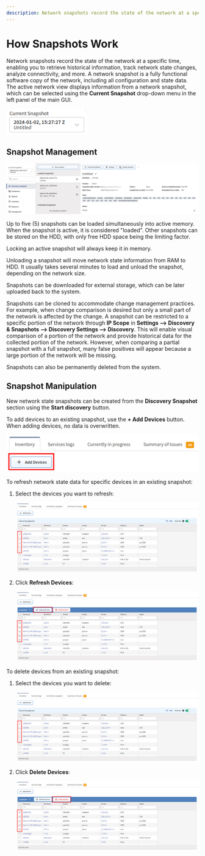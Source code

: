 ```yaml
---
description: Network snapshots record the state of the network at a specific time, enabling you to retrieve historical information, track network state changes, analyze connectivity, and more.
---
```


# How Snapshots Work

Network snapshots record the state of the network at a specific time, enabling you to retrieve historical information, track network state changes, analyze connectivity, and more. A network snapshot is a fully functional software copy of the network, including all configuration and state data. The active network view displays information from a network snapshot, which can be selected using the **Current Snapshot** drop-down menu in the left panel of the main GUI.

![Current Snapshot drop-down menu](snapshot_selector_menu.png)

## Snapshot Management

![Snapshot management overview](snapshot_management_overview.png)

Up to five (5) snapshots can be loaded simultaneously into active memory. When the snapshot is active, it is considered "loaded". Other snapshots can be stored on the HDD, with only free HDD space being the limiting factor.

Locking an active snapshot will always keep it in memory.

Unloading a snapshot will move network state information from RAM to HDD. It usually takes several minutes to load and unload the snapshot, depending on the network size.

Snapshots can be downloaded for external storage, which can be later uploaded back to the system.

Snapshots can be cloned to accommodate change management practices. For example, when change comparison is desired but only a small part of the network is affected by the change. A snapshot can be restricted to a specific portion of the network through **IP Scope** in **Settings --> Discovery & Snapshots --> Discovery Settings --> Discovery**. This will enable visual comparison of a portion of the network and provide historical data for the collected portion of the network. However, when comparing a partial snapshot with a full snapshot, many false positives will appear because a large portion of the network will be missing.

Snapshots can also be permanently deleted from the system.

## Snapshot Manipulation

New network state snapshots can be created from the **Discovery Snapshot** section using the **Start discovery** button.

To add devices to an existing snapshot, use the **+ Add Devices** button. When adding devices, no data is overwritten.

![Add Devices](snapshot_add_device.png)

To refresh network state data for specific devices in an existing snapshot:

1. Select the devices you want to refresh:

   ![Selecting devices](snapshot_select_device.png)

2. Click **Refresh Devices**:

   ![Refresh Devices](snapshot_refresh_device.png)

To delete devices from an existing snapshot:

1. Select the devices you want to delete:

   ![Selecting devices](snapshot_select_device.png)

2. Click **Delete Devices**:

   ![Delete Devices](snapshot_delete_device.png)
